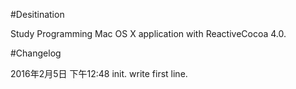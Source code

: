 #Desitination

Study Programming Mac OS X application with ReactiveCocoa 4.0.

#Changelog

2016年2月5日 下午12:48
init.
write first line.